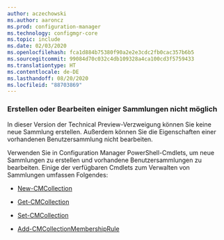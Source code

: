 ```yaml
---
author: aczechowski
ms.author: aaroncz
ms.prod: configuration-manager
ms.technology: configmgr-core
ms.topic: include
ms.date: 02/03/2020
ms.openlocfilehash: fca1d884b75380f90a2e2e3cdc2fb0cac357b6b5
ms.sourcegitcommit: 99084d70c032c4db109328a4ca100cd3f5759433
ms.translationtype: HT
ms.contentlocale: de-DE
ms.lasthandoff: 08/20/2020
ms.locfileid: "88703869"
---
```

### <a name="cant-create-or-edit-some-collections"></a><a name="ki_coll"></a> Erstellen oder Bearbeiten einiger Sammlungen nicht möglich

<!--6197183-->
In dieser Version der Technical Preview-Verzweigung können Sie keine neue Sammlung erstellen. Außerdem können Sie die Eigenschaften einer vorhandenen Benutzersammlung nicht bearbeiten.

Verwenden Sie in Configuration Manager PowerShell-Cmdlets, um neue Sammlungen zu erstellen und vorhandene Benutzersammlungen zu bearbeiten. Einige der verfügbaren Cmdlets zum Verwalten von Sammlungen umfassen Folgendes:

- [New-CMCollection](/powershell/module/configurationmanager/new-cmcollection?view=sccm-ps)

- [Get-CMCollection](/powershell/module/configurationmanager/get-cmcollection?view=sccm-ps)

- [Set-CMCollection](/powershell/module/configurationmanager/set-cmcollection?view=sccm-ps#related-links)

- [Add-CMCollectionMembershipRule](/powershell/module/configurationmanager/add-cmcollectionmembershiprule?view=sccm-ps)